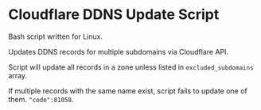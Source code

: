 # Cloudflare DDNS Update Script

Bash script written for Linux.

Updates DDNS records for multiple subdomains via Cloudflare API.

Script will update all records in a zone unless listed in `excluded_subdomains` array.

If multiple records with the same name exist, script fails to update one of them. `"code":81058`.

